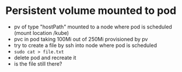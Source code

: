 # Persistent volume mounted to pod

- pv of type "hostPath" mounted to a node where pod is scheduled (mount location /kube)
- pvc in pod taking 100Mi out of 250Mi provisioned by pv
- try to create a file by ssh into node where pod is scheduled
- `sudo cat > file.txt`
- delete pod and recreate it
- is the file still there?
